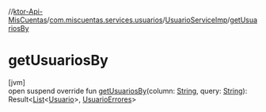 //[ktor-Api-MisCuentas](../../../index.md)/[com.miscuentas.services.usuarios](../index.md)/[UsuarioServiceImp](index.md)/[getUsuariosBy](get-usuarios-by.md)

# getUsuariosBy

[jvm]\
open suspend override fun [getUsuariosBy](get-usuarios-by.md)(column: [String](https://kotlinlang.org/api/latest/jvm/stdlib/kotlin/-string/index.html), query: [String](https://kotlinlang.org/api/latest/jvm/stdlib/kotlin/-string/index.html)): Result&lt;[List](https://kotlinlang.org/api/latest/jvm/stdlib/kotlin.collections/-list/index.html)&lt;[Usuario](../../com.miscuentas.models/-usuario/index.md)&gt;, [UsuarioErrores](../../com.miscuentas.errors/-usuario-errores/index.md)&gt;
